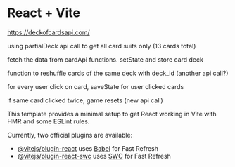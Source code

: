 # React + Vite

https://deckofcardsapi.com/

using partialDeck api call to get all card suits only (13 cards total)

fetch the data from cardApi
functions.
setState and store card deck

function to reshuffle cards of the same deck with deck_id
(another api call?)

for every user click on card, saveState for user clicked cards

if same card clicked twice, game resets (new api call)

This template provides a minimal setup to get React working in Vite with HMR and some ESLint rules.

Currently, two official plugins are available:

- [@vitejs/plugin-react](https://github.com/vitejs/vite-plugin-react/blob/main/packages/plugin-react/README.md) uses [Babel](https://babeljs.io/) for Fast Refresh
- [@vitejs/plugin-react-swc](https://github.com/vitejs/vite-plugin-react-swc) uses [SWC](https://swc.rs/) for Fast Refresh
